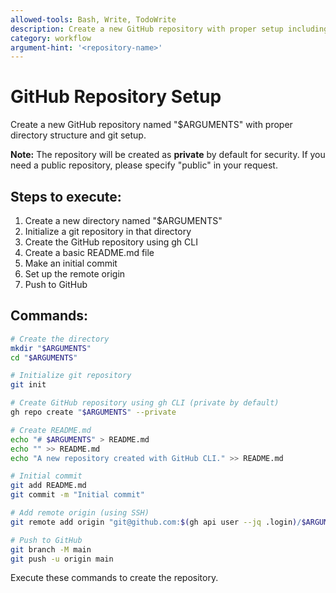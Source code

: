 ```yaml
---
allowed-tools: Bash, Write, TodoWrite
description: Create a new GitHub repository with proper setup including directory creation, git initialization, and remote configuration
category: workflow
argument-hint: '<repository-name>'
---
```


# GitHub Repository Setup

Create a new GitHub repository named "$ARGUMENTS" with proper directory structure and git setup.

**Note:** The repository will be created as **private** by default for security. If you need a public repository, please specify "public" in your request.

## Steps to execute:

1. Create a new directory named "$ARGUMENTS"
2. Initialize a git repository in that directory
3. Create the GitHub repository using gh CLI
4. Create a basic README.md file
5. Make an initial commit
6. Set up the remote origin
7. Push to GitHub

## Commands:

```bash
# Create the directory
mkdir "$ARGUMENTS"
cd "$ARGUMENTS"

# Initialize git repository
git init

# Create GitHub repository using gh CLI (private by default)
gh repo create "$ARGUMENTS" --private

# Create README.md
echo "# $ARGUMENTS" > README.md
echo "" >> README.md
echo "A new repository created with GitHub CLI." >> README.md

# Initial commit
git add README.md
git commit -m "Initial commit"

# Add remote origin (using SSH)
git remote add origin "git@github.com:$(gh api user --jq .login)/$ARGUMENTS.git"

# Push to GitHub
git branch -M main
git push -u origin main
```

Execute these commands to create the repository.
